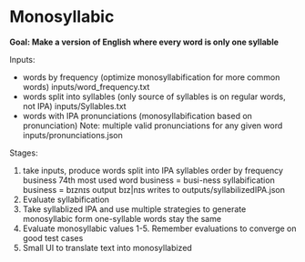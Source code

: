 # Monosyllabic

**Goal: Make a version of English where every word is only one syllable**

Inputs:

- words by frequency (optimize monosyllabification for more common words)
  inputs/word_frequency.txt
- words split into syllables (only source of syllables is on regular words, not IPA)
  inputs/Syllables.txt
- words with IPA pronunciations (monosyllabification based on pronunciation)
  Note: multiple valid pronunciations for any given word
  inputs/pronunciations.json

Stages:

1. take inputs, produce words split into IPA syllables order by frequency
   business 74th most used word
   business = busi-ness syllabification
   business = bɪznɪs
   output bɪz|nɪs
   writes to outputs/syllabilizedIPA.json
2. Evaluate syllabification
3. Take syllablized IPA and use multiple strategies to generate monosyllabic form
   one-syllable words stay the same
4. Evaluate monosyllabic values 1-5.
   Remember evaluations to converge on good test cases
5. Small UI to translate text into monosyllabized
